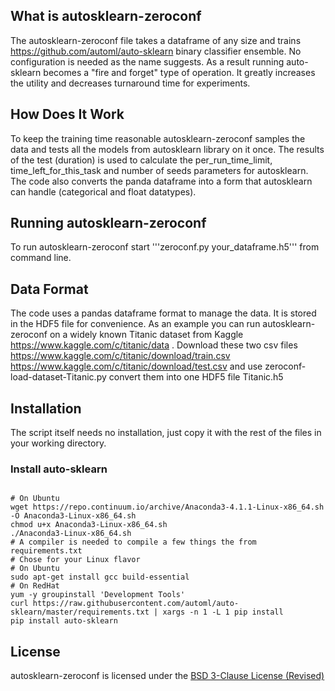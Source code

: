 ## What is autosklearn-zeroconf
The autosklearn-zeroconf file takes a dataframe of any size and trains https://github.com/automl/auto-sklearn binary classifier ensemble. No configuration is needed as the name suggests.
As a result running auto-sklearn becomes a "fire and forget" type of operation. It greatly increases the utility and decreases turnaround time for experiments.

## How Does It Work
To keep the training time reasonable autosklearn-zeroconf samples the data and tests all the models from autosklearn library on it once. The results of the test (duration) is used to calculate the per_run_time_limit, time_left_for_this_task and number of seeds parameters for autosklearn. The code also converts the panda dataframe into a form that autosklearn can handle (categorical and float datatypes).

## Running autosklearn-zeroconf
To run autosklearn-zeroconf start '''zeroconf.py your_dataframe.h5''' from command line.

## Data Format
The code uses a pandas dataframe format to manage the data. It is stored in the HDF5 file for convenience.
As an example you can run autosklearn-zeroconf on a widely known Titanic dataset from Kaggle https://www.kaggle.com/c/titanic/data .
Download these two csv files https://www.kaggle.com/c/titanic/download/train.csv https://www.kaggle.com/c/titanic/download/test.csv and use 
zeroconf-load-dataset-Titanic.py convert them into one HDF5 file Titanic.h5

## Installation
The script itself needs no installation, just copy it with the rest of the files in your working directory.

### Install auto-sklearn
<code>
# On Ubuntu
wget https://repo.continuum.io/archive/Anaconda3-4.1.1-Linux-x86_64.sh -O Anaconda3-Linux-x86_64.sh
chmod u+x Anaconda3-Linux-x86_64.sh
./Anaconda3-Linux-x86_64.sh
# A compiler is needed to compile a few things the from requirements.txt
# Chose for your Linux flavor
# On Ubuntu
sudo apt-get install gcc build-essential 
# On RedHat
yum -y groupinstall 'Development Tools'
curl https://raw.githubusercontent.com/automl/auto-sklearn/master/requirements.txt | xargs -n 1 -L 1 pip install
pip install auto-sklearn
</code>

## License
autosklearn-zeroconf is licensed under the [BSD 3-Clause License (Revised)](LICENSE.txt)

